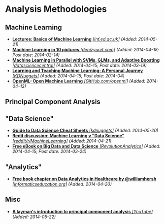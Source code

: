 # Analysis Methodologies

## Machine Learning
* [**Lectures: Basics of Machine Learning** *[inf.ed.ac.uk]*](http://homepages.inf.ed.ac.uk/vlavrenk/iaml.html) *(Added: 2014-05-21)*
* [**Machine Learning in 10 pictures** *[denizyuret.com]*](http://www.denizyuret.com/2014/02/machine-learning-in-5-pictures.html) *(Added: 2014-04-18; Post date: 2014-02-14)*
* [**Machine Learning in Parallel with SVMs, GLMs, and Adaptive Boosting** *[datasciencecentral]*](http://www.datasciencecentral.com/profiles/blogs/machine-learning-in-parallel-with-support-vector-machines) *(Added: 2014-04-15; Post date: 2014-03-19)*
* [**Learning and Teaching Machine Learning: A Personal Journey** *[KDNuggets]*](http://www.kdnuggets.com/2014/04/learning-teaching-machine-learning-personal-journey.html) *(Added: 2014-04-15; Post date: 2014-04)*
* [**OpenML: Open Machine Learning** *[GitHub.com/openml]*](https://github.com/openml/OpenML) *(Added: 2014-04-13)*

## Principal Component Analysis

## "Data Science"
* [**Guide to Data Science Cheat Sheets** *[kdnuggets]*](http://www.kdnuggets.com/2014/05/guide-to-data-science-cheat-sheets.html) *(Added: 2014-05-20)*
* [**Redit discussion: Machine Learning v "Data Science"** *[reddit/r/MachineLearning]*](http://www.reddit.com/r/MachineLearning/comments/23eq2e/machine_learning_vs_data_science/) *(Added: 2014-04-21)*
* [**Free eBook on Big Data and Data Science** *[RevolutionAnalytics]*](http://blog.revolutionanalytics.com/2014/03/free-ebook-on-big-data-and-data-science.html) *(Added: 2014-04-15; Post date: 2014-03-24)*

## "Analytics"
* [**Free book chapter on Data Analytics in Healthcare by @williamhersh** *[informaticseducation.org]*](http://www.informaticseducation.org/Healthcare_Data_Analytics.pdf) *(Added: 2014-04-20)*

## Misc
* [**A layman's introduction to principal component analysis** *[YouTube]*](http://youtu.be/BfTMmoDFXyE) *(Added: 2014-05-22)*

